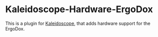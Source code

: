 # Kaleidoscope-Hardware-ErgoDox

This is a plugin for [Kaleidoscope][fw], that adds hardware support for
the ErgoDox.

 [fw]: https://github.com/keyboardio/Kaleidoscope
